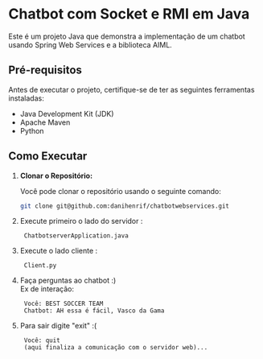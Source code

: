 # Chatbot com Socket e RMI em Java

Este é um projeto Java que demonstra a implementação de um chatbot usando Spring Web Services e a biblioteca AIML.

## Pré-requisitos

Antes de executar o projeto, certifique-se de ter as seguintes ferramentas instaladas:

- Java Development Kit (JDK)
- Apache Maven
- Python

## Como Executar

1. **Clonar o Repositório:**

   Você pode clonar o repositório usando o seguinte comando:

   ```bash
   git clone git@github.com:danihenrif/chatbotwebservices.git
   ```

2. Execute primeiro o lado do servidor :<br>

        ChatbotserverApplication.java
        
3. Execute o lado cliente :

        Client.py
        
4. Faça perguntas ao chatbot :) <br> Ex de interação: <br>

        Você: BEST SOCCER TEAM
        Chatbot: AH essa é fácil, Vasco da Gama

5. Para sair digite "exit" :(

        Você: quit
        (aqui finaliza a comunicação com o servidor web)... 
        

        